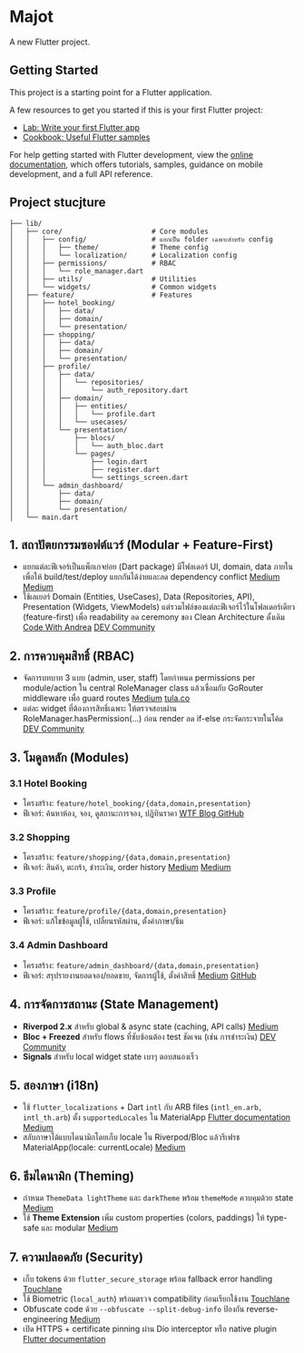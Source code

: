 # Majot

A new Flutter project.

## Getting Started

This project is a starting point for a Flutter application.

A few resources to get you started if this is your first Flutter project:

- [Lab: Write your first Flutter app](https://docs.flutter.dev/get-started/codelab)
- [Cookbook: Useful Flutter samples](https://docs.flutter.dev/cookbook)

For help getting started with Flutter development, view the
[online documentation](https://docs.flutter.dev/), which offers tutorials,
samples, guidance on mobile development, and a full API reference.

## Project stucjture
```src/
├── lib/
│   ├── core/                      # Core modules
│   │   ├── config/                # แยกเป็น folder เฉพาะสำหรับ config
│   │   │   ├── theme/             # Theme config
│   │   │   └── localization/      # Localization config
│   │   ├── permissions/           # RBAC
│   │   │   └── role_manager.dart
│   │   ├── utils/                 # Utilities
│   │   └── widgets/               # Common widgets
│   ├── feature/                   # Features
│   │   ├── hotel_booking/
│   │   │   ├── data/
│   │   │   ├── domain/
│   │   │   └── presentation/
│   │   ├── shopping/
│   │   │   ├── data/
│   │   │   ├── domain/
│   │   │   └── presentation/
│   │   ├── profile/
│   │   │   ├── data/
│   │   │   │   └── repositories/
│   │   │   │       └── auth_repository.dart
│   │   │   ├── domain/
│   │   │   │   ├── entities/
│   │   │   │   │   └── profile.dart
│   │   │   │   └── usecases/
│   │   │   └── presentation/
│   │   │       ├── blocs/
│   │   │       │   └── auth_bloc.dart
│   │   │       └── pages/
│   │   │           ├── login.dart
│   │   │           ├── register.dart
│   │   │           └── settings_screen.dart
│   │   └── admin_dashboard/
│   │       ├── data/
│   │       ├── domain/
│   │       └── presentation/
│   └── main.dart
```

## 1. สถาปัตยกรรมซอฟต์แวร์ (Modular + Feature-First)
- แยกแต่ละฟีเจอร์เป็นแพ็กเกจย่อย (Dart package) มีโฟลเดอร์ UI, domain, data ภายใน เพื่อให้ build/test/deploy แยกกันได้ง่ายและลด dependency conflict [Medium](https://medium.com/%40punithsuppar7795/flutter-modular-architecture-how-to-structure-a-scalable-app-4c3b31a7514c?utm_source=chatgpt.com) [Medium](https://medium.com/flutter-community/a-modular-flutter-project-approach-c7ea8f9bfd70?utm_source=chatgpt.com)
- ใช้เลเยอร์ Domain (Entities, UseCases), Data (Repositories, API), Presentation (Widgets, ViewModels) แต่รวมไฟล์ของแต่ละฟีเจอร์ไว้ในโฟลเดอร์เดียว (feature-first) เพื่อ readability ลด ceremony ของ Clean Architecture ดั้งเดิม [Code With Andrea](https://codewithandrea.com/articles/flutter-project-structure/?utm_source=chatgpt.com) [DEV Community](https://dev.to/princetomarappdev/mastering-flutter-architecture-from-clean-to-feature-first-for-faster-scalable-development-4605?utm_source=chatgpt.com)
## 2. การควบคุมสิทธิ์ (RBAC)
- จัดการบทบาท 3 แบบ (admin, user, staff) โดยกำหนด permissions per module/action ใน central RoleManager class แล้วเชื่อมกับ GoRouter middleware เพื่อ guard routes [Medium](https://medium.com/%40m.goudjal.y/implementing-role-based-access-control-in-flutter-ui-with-gorouter-df4551c4930f?utm_source=chatgpt.com) [tula.co](https://tula.co/blog/user-access-model-rbac-in-flutter-ui/?utm_source=chatgpt.com)
- แต่ละ widget ที่ต้องการสิทธิ์เฉพาะ ให้ตรวจสอบผ่าน RoleManager.hasPermission(…) ก่อน render ลด if-else กระจัดกระจายในโค้ด [DEV Community](https://dev.to/sparshmalhotra/role-based-access-control-in-flutter-4m6c?utm_source=chatgpt.com)
## 3. โมดูลหลัก (Modules)
### 3.1 Hotel Booking
- โครงสร้าง: ```feature/hotel_booking/{data,domain,presentation}```
- ฟีเจอร์: ค้นหาห้อง, จอง, ดูสถานะการจอง, ปฏิทินราคา [WTF Blog GitHub](https://blog.flutter.wtf/hotel-booking-app-development/?utm_source=chatgpt.com)
### 3.2 Shopping
- โครงสร้าง: ```feature/shopping/{data,domain,presentation}```
- ฟีเจอร์: สินค้า, ตะกร้า, ชำระเงิน, order history [Medium](https://medium.com/flutter-community/flutter-shopping-basket-architecture-with-provider-8e91f496ad4c?utm_source=chatgpt.com) [Medium](https://medium.com/flutter-community/flutter-shopping-app-prototype-lessons-learned-16d6646bbed7?utm_source=chatgpt.com)
### 3.3 Profile
- โครงสร้าง: ```feature/profile/{data,domain,presentation}```
- ฟีเจอร์: แก้ไขข้อมูลผู้ใช้, เปลี่ยนรหัสผ่าน, ตั้งค่าภาษา/ธีม
### 3.4 Admin Dashboard
- โครงสร้าง: ```feature/admin_dashboard/{data,domain,presentation}```
- ฟีเจอร์: สรุปรายงานยอดจอง/ยอดขาย, จัดการผู้ใช้, ตั้งค่าสิทธิ์ [Medium](https://medium.com/%40htsuruo/how-to-develop-a-simple-modern-admin-dashboard-with-flutter-web-f507a9d0ab9c?utm_source=chatgpt.com) [GitHub](https://github.com/abuanwar072/Flutter-Responsive-Admin-Panel-or-Dashboard?utm_source=chatgpt.com)
## 4. การจัดการสถานะ (State Management)
- <b>Riverpod 2.x</b> สำหรับ global & async state (caching, API calls) [Medium](https://santhosh-adiga-u.medium.com/flutter-app-architecture-and-best-practices-b7752b41d3f2?utm_source=chatgpt.com)
- <b>Bloc + Freezed</b> สำหรับ flows ที่ซับซ้อนต้อง test ชัดเจน (เช่น การชำระเงิน) [DEV Community](https://dev.to/sparshmalhotra/role-based-access-control-in-flutter-4m6c?utm_source=chatgpt.com)
- <b>Signals</b> สำหรับ local widget state เบาๆ ตอบสนองเร็ว
## 5. สองภาษา (i18n)
- ใช้ ```flutter_localizations``` + Dart ```intl``` กับ ARB files (```intl_en.arb, intl_th.arb```) ตั้ง ```supportedLocales``` ใน MaterialApp [Flutter documentation](https://docs.flutter.dev/ui/accessibility-and-internationalization/internationalization?utm_source=chatgpt.com) [Medium](https://medium.com/%40punithsuppar7795/internationalization-i18n-and-localization-l10n-in-flutter-supporting-multiple-languages-e83c171ce9c6?utm_source=chatgpt.com)
- สลับภาษาได้แบบไดนามิกโดยเก็บ locale ใน Riverpod/Bloc แล้วรีเฟรช MaterialApp(locale: currentLocale) [Medium](https://medium.com/%40punithsuppar7795/internationalization-i18n-and-localization-l10n-in-flutter-supporting-multiple-languages-e83c171ce9c6?utm_source=chatgpt.com)
## 6. ธีมไดนามิก (Theming)
- กำหนด ```ThemeData lightTheme``` และ ```darkTheme``` พร้อม ```themeMode``` ควบคุมด้วย state [Medium](https://medium.com/%40leadnatic/building-dynamic-themes-in-flutter-a-designers-guide-535879e3aea4?utm_source=chatgpt.com)
- ใช้ <b>Theme Extension</b> เพิ่ม custom properties (colors, paddings) ให้ type-safe และ modular [Medium](https://medium.com/%40leadnatic/building-dynamic-themes-in-flutter-a-designers-guide-535879e3aea4?utm_source=chatgpt.com)
## 7. ความปลอดภัย (Security)
- เก็บ tokens ด้วย ```flutter_secure_storage``` พร้อม fallback error handling [Touchlane](https://touchlane.com/building-a-secure-flutter-app/?utm_source=chatgpt.com)
- ใช้ Biometric (```local_auth```) พร้อมตรวจ compatibility ก่อนเรียกใช้งาน [Touchlane](https://touchlane.com/building-a-secure-flutter-app/?utm_source=chatgpt.com)
- Obfuscate code ด้วย ```--obfuscate --split-debug-info``` ป้องกัน reverse-engineering [Medium](https://medium.com/%40subhashchandrashukla/securing-your-flutter-app-best-practices-for-obfuscation-encryption-and-endpoint-protection-d0361666eecf?utm_source=chatgpt.com)
- เปิด HTTPS + certificate pinning ผ่าน Dio interceptor หรือ native plugin [Flutter documentation](https://docs.flutter.dev/security?utm_source=chatgpt.com)
